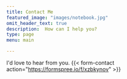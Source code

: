 ```yaml
---
title: Contact Me
featured_image: "images/notebook.jpg"
omit_header_text: true
description:  How can I help you? 
type: page
menu: main

---
```

I'd love to hear from you.
{{< form-contact action="https://formspree.io/f/xzbkynov"  >}}
